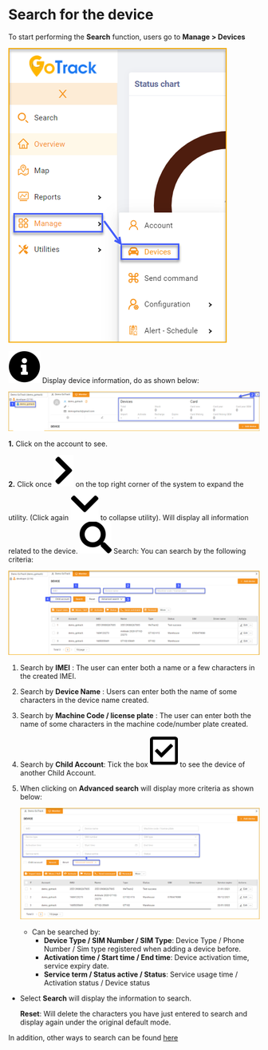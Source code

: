 # Search for the device

To start performing the **Search** function, users go to **Manage > Devices**

<span class="icon-left4">![active device ](/docs/assets/images/web-english/device/manage-device.png)

<span class="icon-left svg-filter-info">![Ok](/docs/assets/images/web-interface/icon/SVG/info-circle.svg) Display device information, do as shown below:


<span style="display:block;text-align:left">![active device ](/docs/assets/images/web-english/device/search-device.png)



**1.** Click on the account to see.

**2.** Click once <span class="icon-left svg-filter-serch">![Ok](/docs/assets/images/web-interface/icon/SVG/chevron-right.svg) on the top right corner of the system to expand the utility. (Click again <span class="icon-left svg-filter-serch">![Ok](/docs/assets/images/web-interface/icon/SVG/chevron-down.svg) to collapse utility). Will display all information related to the device.
<span class="icon-left svg-filter-search">![Ok](/docs/assets/images/web-interface/icon/SVG/search.svg) Search: You can search by the following criteria:


<span style="display:block;text-align:left">![active device ](/docs/assets/images/web-english/device/search-device-1.png)


1. Search by **IMEI** : The user can enter both a name or a few characters in the created IMEI.
2. Search by **Device Name** : Users can enter both the name of some characters in the device name created.
3. Search by **Machine Code / license plate** : The user can enter both the name of some characters in the machine code/number plate created.
4. Search by **Child Account**: Tick the box <span class="icon-left svg-filter-tick">![Ok](/docs/assets/images/web-interface/icon/SVG/check-square.svg) to see the device of another Child Account.
5. When clicking on **Advanced search** will display more criteria as shown below:

    <span style="display:block;text-align:left">![active device ](/docs/assets/images/web-english/device/advanced-search-device-1.png)

    * Can be searched by:
        * **Device Type / SIM Number / SIM Type**: Device Type / Phone Number / Sim type registered when adding a device before.
        * **Activation time / Start time / End time**: Device activation time, service expiry date.
        * **Service term / Status  active / Status**: Service usage time / Activation status / Device status

* Select **Search** will display the information to search.

    **Reset**: Will delete the characters you have just entered to search and display again under the original default mode.

In addition, other ways to search can be found [here](modules/get-started/#searchdevice) <div id="searchdevice"> 